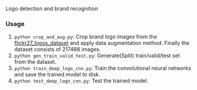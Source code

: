 Logo detection and brand recognition

### Usage

1. `python crop_and_aug.py`: Crop brand logo images from the [flickr27_logos_dataset](http://image.ntua.gr/iva/datasets/flickr_logos/) and apply data augmentation method. Finally the dataset consists of 217488 images.
2. `python gen_train_valid_test.py`: Generate(Split) train/valid/test set from the dataset.
3. `python train_deep_logo_cnn.py`: Train the convolutional neural networks and save the trained model to disk.
4. `python test_deep_logo_cnn.py`: Test the trained model.